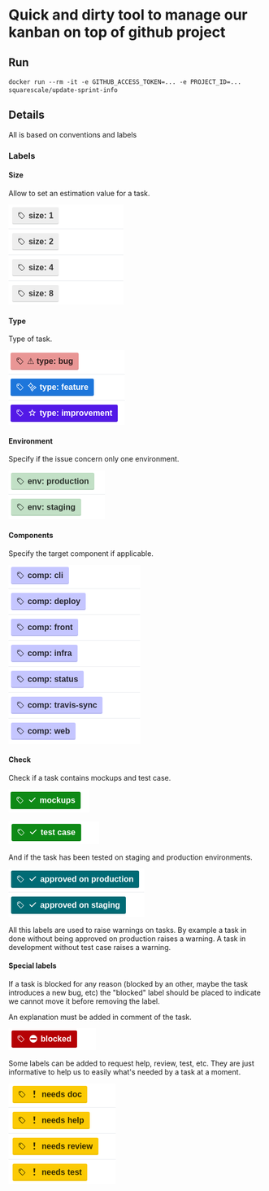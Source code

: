 # Quick and dirty tool to manage our kanban on top of github project

## Run

```
docker run --rm -it -e GITHUB_ACCESS_TOKEN=... -e PROJECT_ID=... squarescale/update-sprint-info
```

## Details

All is based on conventions and labels

### Labels

#### Size

Allow to set an estimation value for a task.

![](img/sizes.png)

#### Type

Type of task.

![](img/types.png)

#### Environment

Specify if the issue concern only one environment.

![](img/environments.png)

#### Components

Specify the target component if applicable.

![](img/components.png)

#### Check

Check if a task contains mockups and test case.

![](img/mockups.png)

![](img/test.png)

And if the task has been tested on staging and production environments.

![](img/approved.png)

All this labels are used to raise warnings on tasks. By example a task in done
without being approved on production raises a warning. A task in development
without test case raises a warning.

#### Special labels

If a task is blocked for any reason (blocked by an other, maybe the task
introduces a new bug, etc) the "blocked" label should be placed to indicate we
cannot move it before removing the label.

An explanation must be added in comment of the task.

![](img/block.png)

Some labels can be added to request help, review, test, etc. They are just
informative to help us to easily what's needed by a task at a moment.

![](img/needs.png)
